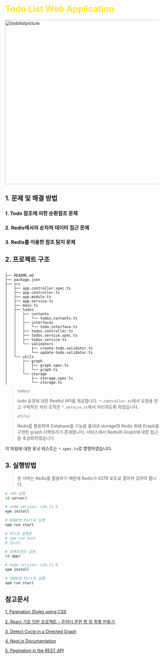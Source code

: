# <span style="color:#fee233">Todo List Web Application</span> 

<img width="537" alt="todolistpicture" src="https://user-images.githubusercontent.com/16847671/47604056-62296c00-da2f-11e8-92c8-f0ab9ab99668.png">


## 1. 문제 및 해결 방법

### 1. Todo 참조에 의한 순환참조 문제 

### 2. Redis에서의 순차적 데이터 접근 문제

### 3. Redis를 이용한 참조 탐지 문제

## 2. 프로젝트 구조

```
.
├── README.md
├── package.json
├── src
│   ├── app.controller.spec.ts
│   ├── app.controller.ts
│   ├── app.module.ts
│   ├── app.service.ts
│   ├── main.ts
│   ├── todos
│   │   ├── contants
│   │   │   └── todos.contants.ts
│   │   ├── interfaces
│   │   │   └── todo.interface.ts
│   │   ├── todos.controller.ts
│   │   ├── todos.service.spec.ts
│   │   ├── todos.service.ts
│   │   └── validators
│   │       ├── create-todo.validator.ts
│   │       └── update-todo.validator.ts
│   └── utils
│       ├── graph
│       │   ├── graph.spec.ts
│       │   └── graph.ts
│       └── storage
│           ├── storage.spec.ts
│           └── storage.ts
```

> `todos/`
> 
> todo 요청에 대한 Restful API를 제공합니다. 
`*.controller.ts`에서 요청을 받고 구체적인 처리 로직은 `*.service.ts`에서 처리하도록 하였습니다.

> `utils/`
> 
> Redis를 활용하여 Database를 기능을 흉내낸 storage와 Redis 위에 Graph를 구현한 graph 디렉토리가 존재합니다. 서비스에서 Redis와 Graph에 대한 접근을 추상화하였습니다.



각 파일에 대한 유닛 테스트는 `*.spec.ts`로 명명하였습니다.




## 3. 실행방법

> 본 서버는 Redis를 활용하기 때문에 Redis가 6379 포트로 열어져 있어야 합니다.

```sh
# 서버 실행
cd server/

# node version: v10.11.0
npm install

# 8000번 Port로 실행
npm run start

# 테스트 실행은
# npm run test
# 입니다.
```

```sh
# 프론트엔드 실행
cd app/

# node version: v10.11.0
npm install

# 3000번 Port로 실행
npm run start
```


## 참고문서


[1. Pagination Styles using CSS](https://codemyui.com/pagination-styles-using-css/)

[2. React 기초 입문 프로젝트 – 흔하디 흔한 할 일 목록 만들기](https://velopert.com/3480)

[3. Detect Cycle in a Directed Graph](https://www.geeksforgeeks.org/detect-cycle-in-a-graph/)

[4. Nest.js Documentation](https://docs.nestjs.com)

[5. Pagination in the REST API](https://developer.atlassian.com/server/confluence/pagination-in-the-rest-api/)